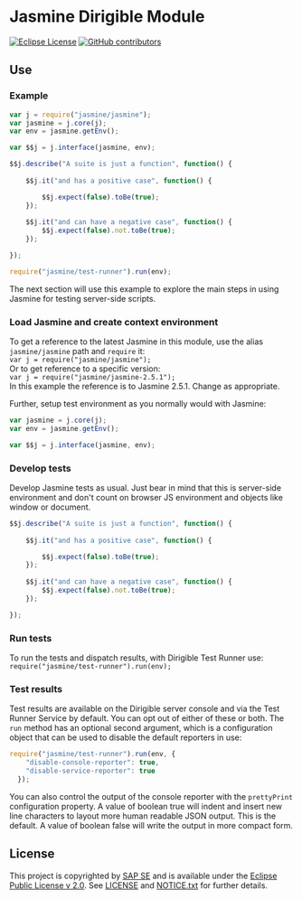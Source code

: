 # Jasmine Dirigible Module

[![Eclipse License](http://img.shields.io/badge/license-Eclipse-brightgreen.svg)](LICENSE)
[![GitHub contributors](https://img.shields.io/github/contributors/dirigiblelabs/ext-jasmine.svg)](https://github.com/dirigiblelabs/ext-jasmine/graphs/contributors)

## Use
### Example
```javascript
var j = require("jasmine/jasmine");
var jasmine = j.core(j);
var env = jasmine.getEnv();

var $$j = j.interface(jasmine, env);

$$j.describe("A suite is just a function", function() {
   
    $$j.it("and has a positive case", function() {

		$$j.expect(false).toBe(true);
	});
	
	$$j.it("and can have a negative case", function() {
		$$j.expect(false).not.toBe(true);
	});	  

});

require("jasmine/test-runner").run(env);
```
The next section will use this example to explore the main steps in using Jasmine for testing server-side scripts.

### Load Jasmine and create context environment
To get a reference to the latest Jasmine in this module, use the alias `jasmine/jasmine` path and `require` it:  
`var j = require("jasmine/jasmine");`  
Or to get reference to a specific version:  
`var j = require("jasmine/jasmine-2.5.1");`  
In this example the reference is to Jasmine 2.5.1. Change as appropriate.

Further, setup test environment as you normally would with Jasmine:  
```javascript
var jasmine = j.core(j);
var env = jasmine.getEnv();

var $$j = j.interface(jasmine, env);
```

### Develop tests
Develop Jasmine tests as usual. Just bear in mind that this is server-side environment and don't count on browser JS environment and objects like window or document.  
  
```javascript
$$j.describe("A suite is just a function", function() {
   
    $$j.it("and has a positive case", function() {

		$$j.expect(false).toBe(true);
	});
	
	$$j.it("and can have a negative case", function() {
		$$j.expect(false).not.toBe(true);
	});	  

});
```

### Run tests
To run the tests and dispatch results, with Dirigible Test Runner use:  
`require("jasmine/test-runner").run(env);`  

### Test results
Test results are available on the Dirigible server console and via the Test Runner Service by default. You can opt out of either of these or both. The `run` method has an optional second argument, which is a configuration object that can be used to disable the default reporters in use:  
```javascript
require("jasmine/test-runner").run(env, {
    "disable-console-reporter": true,
    "disable-service-reporter": true
  });
```

You can also control the output of the console reporter with the `prettyPrint` configuration property. A value of boolean true will indent and insert new line characters to layout more human readable JSON output. This is the default. A value of boolean false will write the output in more compact form.

## License

This project is copyrighted by [SAP SE](http://www.sap.com/) and is available under the [Eclipse Public License v 2.0](https://www.eclipse.org/legal/epl-v20.html). See [LICENSE](LICENSE) and [NOTICE.txt](NOTICE.txt) for further details.
